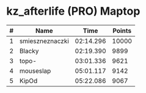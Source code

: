 # kz_afterlife (PRO) Maptop

|  # | Name | Time | Points |
|-------------- | -------------- | -------------- | -------------- | 
| 1 | smieszneznaczki | 02:14.296 | 10000 | 
| 2 | Blacky | 02:19.390 | 9899 | 
| 3 | topo- | 03:01.336 | 9621 | 
| 4 | mouseslap | 05:01.117 | 9142 | 
| 5 | KipOd | 05:22.086 | 9067 | 

